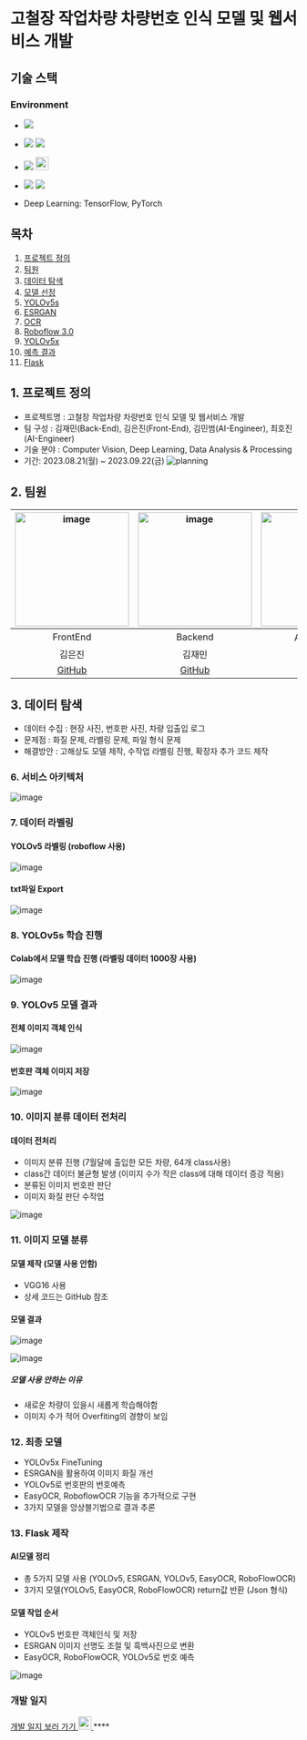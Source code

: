# 고철장 작업차량 차량번호 인식 모델 및 웹서비스 개발

## 기술 스택 
<h3>Environment</h3>

- <img src="https://img.shields.io/badge/Python-3776AB?style=flat-square&logo=Python&logoColor=white"/>
- <img src="https://img.shields.io/badge/Flask-000000?style=flat-square&logo=flask&logoColor=white"/> <img src="https://img.shields.io/badge/React-61DAFB?style=flat-square&logo=React&logoColor=black"/>
- <img src="https://img.shields.io/badge/Git-F05032?style=flat-square&logo=git&logoColor=white"/> <img width="23" src="https://upload.wikimedia.org/wikipedia/commons/e/e9/Notion-logo.svg">
- <img src="https://img.shields.io/badge/Visual Studio Code-007ACC?style=flat-square&logo=Visual Studio Code&logoColor=white"/> <img src="https://img.shields.io/badge/Google Colab-F9AB00?style=flat-square&logo=Google Colab&logoColor=white"/>

- Deep Learning:  TensorFlow, PyTorch

## 목차
1. [프로젝트 정의](#1-프로젝트-정의)
2. [팀원](#2-팀원)
3. [데이터 탐색](#3-데이터-탐색)
4. [모델 선정](#4-모델-선정)
5. [YOLOv5s](#5-YOLOv5s)
6. [ESRGAN](#6-ESRGAN)
7. [OCR](#7-OCR)
8. [Roboflow 3.0](#8-YOLOv5s)
9. [YOLOv5x](#9-YOLOv5s)  
10. [예측 결과](#10-예측-결과)  
11. [Flask](#11-Flask)

 
## 1. 프로젝트 정의
- 프로젝트명 : 고철장 작업차량 차량번호 인식 모델 및 웹서비스 개발
- 팀 구성 : 김재민(Back-End), 김은진(Front-End), 김민범(AI-Engineer), 최호진(AI-Engineer)
- 기술 분야 : Computer Vision, Deep Learning, Data Analysis & Processing
- 기간: 2023.08.21(월) ~ 2023.09.22(금)
  ![planning](https://github.com/Gansaw/License_Plate_Recognition/assets/86204430/07aeb058-d61f-4114-88b1-ca50e9159a99)

  
## 2. 팀원 
|<img width="200" alt="image" src="https://avatars.githubusercontent.com/u/129818813?v=4">|<img width="200" alt="image" src="https://avatars.githubusercontent.com/u/98063854?v=4">|<img width="200" alt="image" src="https://avatars.githubusercontent.com/u/70638717?v=4">|<img width="200" alt="image" src="https://avatars.githubusercontent.com/u/86204430?v=4">|
| :---------------------------------: | :-----------------------------------:| :---------------------------------: | :-----------------------------------:|
|                FrontEnd           |           Backend                       |              AI 모델 개발         |           AI 모델 개발                |       
|             김은진            |          김재민            |                          김민범                  |          최호진                      |      
|[GitHub](https://github.com/EUNJIN6131)|[GitHub](https://github.com/JaeMin1130)|[GitHub](https://github.com/sou05091/)|[GitHub](https://github.com/Gansaw/)|



## 3. 데이터 탐색
- 데이터 수집 : 현장 사진, 번호판 사진, 차량 입출입 로그
- 문제점 : 화질 문제, 라벨링 문제, 파일 형식 문제
- 해결방안 : 고해상도 모델 제작, 수작업 라벨링 진행, 확장자 추가 코드 제작
 
### 6. 서비스 아키텍처
![image](https://file.notion.so/f/s/b1f81bed-4a33-426d-8f3c-85a73c8aa7f9/Untitled.png?id=3b1e2af4-ea4b-4f7a-ba89-b32098c778d0&table=block&spaceId=305e395a-5955-44d6-bb5f-c488ffd0100f&expirationTimestamp=1693324800000&signature=XY71KiivZQHGlN8Muvvvrn_yvKrbZ7PYf68mO5zJyf8&downloadName=Untitled.png)

### 7. 데이터 라벨링
#### YOLOv5 라벨링 (roboflow 사용) 
![image](https://github.com/sou05091/MainProject_LicensePlate/blob/main/img/yolo/RoboFlow%20%EC%82%AC%EC%9A%A9.png)
#### txt파일 Export
![image](https://github.com/sou05091/MainProject_LicensePlate/blob/main/img/yolo/Export.png)

### 8. YOLOv5s 학습 진행
#### Colab에서 모델 학습 진행 (라벨링 데이터 1000장 사용)
![image](https://github.com/sou05091/MainProject_LicensePlate/blob/main/img/yolo/model%20%ED%95%99%EC%8A%B5.png)

### 9. YOLOv5 모델 결과
#### 전체 이미지 객체 인식
![image](https://github.com/sou05091/MainProject_LicensePlate/blob/main/img/yolo/result.png)
#### 번호판 객체 이미지 저장
![image](https://github.com/sou05091/MainProject_LicensePlate/blob/main/img/yolo/result1.jpg)

### 10. 이미지 분류 데이터 전처리
#### 데이터 전처리
- 이미지 분류 진행 (7월달에 출입한 모든 차량, 64개 class사용)
- class간 데이터 불균형 발생 (이미지 수가 작은 class에 대해 데이터 증강 적용)
- 분류된 이미지 번호판 판단
- 이미지 화질 판단 수작업

![image](https://github.com/sou05091/MainProject_LicensePlate/blob/main/img/classfication/folder.png)

### 11. 이미지 모델 분류
#### 모델 제작 (모델 사용 안함)
- VGG16 사용
- 상세 코드는 GitHub 참조
#### 모델 결과
![image](https://github.com/sou05091/MainProject_LicensePlate/blob/main/img/classfication/result.png)

![image](https://github.com/sou05091/MainProject_LicensePlate/blob/main/img/classfication/result1.png)

##### 모델 사용 안하는 이유
- 새로운 차량이 있을시 새롭게 학습해야함
- 이미지 수가 적어 Overfiting의 경향이 보임

### 12. 최종 모델
- YOLOv5x FineTuning
- ESRGAN을 활용하여 이미지 화질 개선
- YOLOv5로 번호판의 번호예측
- EasyOCR, RoboflowOCR 기능을 추가적으로 구현
- 3가지 모델을 앙상블기법으로 결과 추론

### 13. Flask 제작
#### AI모델 정리
- 총 5가지 모델 사용 (YOLOv5, ESRGAN, YOLOv5, EasyOCR, RoboFlowOCR)
- 3가지 모델(YOLOv5, EasyOCR, RoboFlowOCR) return값 반환 (Json 형식)

#### 모델 작업 순서
- YOLOv5 번호판 객체인식 및 저장
- ESRGAN 이미지 선명도 조절 및 흑백사진으로 변환
- EasyOCR, RoboFlowOCR, YOLOv5로 번호 예측

![image](https://github.com/sou05091/MainProject_LicensePlate/blob/main/img/yolo/Flask%20%EC%82%AC%EC%9A%A9.png)
### 개발 일지 
<a href="https://shrub-snap-550.notion.site/CRUD-566be659b7bf4693a6515f408cf2f1d9?pvs=4">개발 일지 보러 가기  <img width="23" src="https://upload.wikimedia.org/wikipedia/commons/e/e9/Notion-logo.svg"> </a>****
